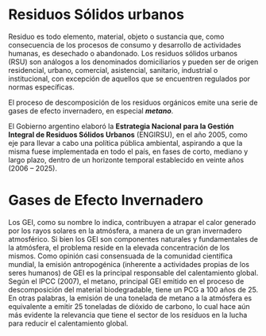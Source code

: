 # Residuos Sólidos urbanos

Residuo es todo elemento, material, objeto o sustancia que, como consecuencia de los procesos de consumo y desarrollo de actividades humanas, es desechado o abandonado. Los residuos sólidos urbanos (RSU) son análogos a los denominados domiciliarios y pueden ser de origen residencial, urbano, comercial, asistencial, sanitario, industrial o institucional, con excepción de aquellos que se encuentren regulados por normas específicas.

El proceso de descomposición de los residuos orgánicos emite una serie de gases de efecto invernadero, en especial **_metano_**.

El Gobierno argentino elaboró la **Estrategia Nacional para la Gestión Integral de Residuos Sólidos Urbanos** (ENGIRSU), en el año 2005, como eje para llevar a cabo una política pública ambiental, aspirando a que la misma fuese implementada en todo el país, en fases de corto, mediano y largo plazo, dentro de un horizonte temporal establecido en veinte años (2006 – 2025).

# Gases de Efecto Invernadero

Los GEI, como su nombre lo indica, contribuyen a atrapar el calor generado por los rayos solares en la atmósfera, a manera de un gran invernadero atmosférico. Si bien los GEI son componentes naturales y fundamentales de la atmósfera, el problema reside en la elevada concentración de los mismos. Como opinión casi consensuada de la comunidad científica mundial, la emisión antropogénica (inherente a actividades propias de los seres humanos) de GEI es la principal responsable del calentamiento global.
Según el IPCC (2007), el metano, principal GEI emitido en el proceso de descomposición del material biodegradable, tiene un PCG a 100 años de 25. En otras palabras, la emisión de una tonelada de metano a la atmósfera es equivalente a emitir 25 toneladas de dióxido de carbono, lo cual hace aún más evidente la relevancia que tiene el sector de los residuos en la lucha para reducir el calentamiento global.

